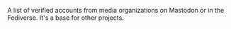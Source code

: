 A list of verified accounts from media organizations on Mastodon or in the Fediverse. It's a base for other projects.
